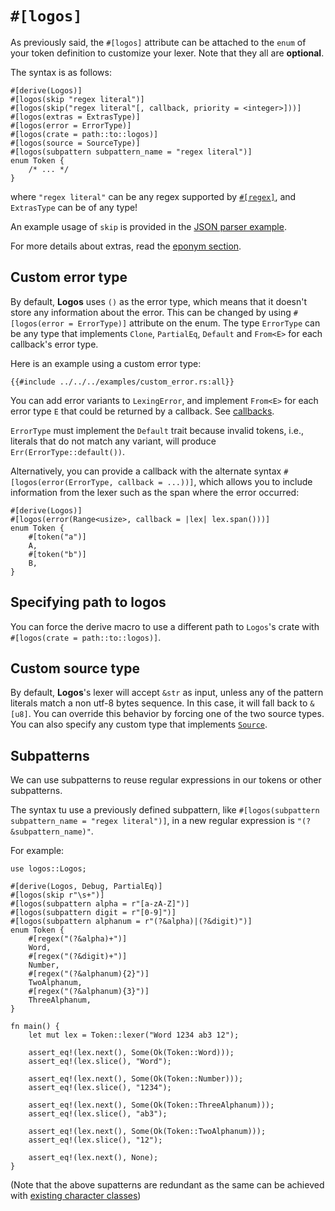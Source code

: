 # `#[logos]`

As previously said, the `#[logos]` attribute can be attached to the `enum`
of your token definition to customize your lexer. Note that they all are
**optional**.

The syntax is as follows:

```rust,no_run,no_playground
#[derive(Logos)]
#[logos(skip "regex literal")]
#[logos(skip("regex literal"[, callback, priority = <integer>]))]
#[logos(extras = ExtrasType)]
#[logos(error = ErrorType)]
#[logos(crate = path::to::logos)]
#[logos(source = SourceType)]
#[logos(subpattern subpattern_name = "regex literal")]
enum Token {
    /* ... */
}
```

where `"regex literal"` can be any regex supported by
[`#[regex]`](../common-regex.md), and `ExtrasType` can be of any type!

An example usage of `skip` is provided in the [JSON parser example](../examples/json.md).

For more details about extras, read the [eponym section](../extras.md).

## Custom error type

By default, **Logos** uses `()` as the error type, which means that it
doesn't store any information about the error.
This can be changed by using `#[logos(error = ErrorType)]` attribute on the enum.
The type `ErrorType` can be any type that implements `Clone`, `PartialEq`,
`Default` and `From<E>` for each callback's error type.

Here is an example using a custom error type:

```rust,no_run,noplayground
{{#include ../../../examples/custom_error.rs:all}}
```

You can add error variants to `LexingError`,
and implement `From<E>` for each error type `E` that could
be returned by a callback. See [callbacks](../callbacks.md).

`ErrorType` must implement the `Default` trait because invalid tokens, i.e.,
literals that do not match any variant, will produce `Err(ErrorType::default())`.

Alternatively, you can provide a callback with the alternate syntax
`#[logos(error(ErrorType, callback = ...))]`, which allows you to include information
from the lexer such as the span where the error occurred:

```rust,no_run,noplayground
#[derive(Logos)]
#[logos(error(Range<usize>, callback = |lex| lex.span()))]
enum Token {
    #[token("a")]
    A,
    #[token("b")]
    B,
}
```

## Specifying path to logos

You can force the derive macro to use a different path to `Logos`'s crate
with `#[logos(crate = path::to::logos)]`.

## Custom source type

By default, **Logos**'s lexer will accept `&str` as input, unless any of the
pattern literals match a non utf-8 bytes sequence. In this case, it will fall
back to `&[u8]`. You can override this behavior by forcing one of the two
source types. You can also specify any custom type that implements
[`Source`](https://docs.rs/logos/latest/logos/source/trait.Source.html).

## Subpatterns

We can use subpatterns to reuse regular expressions in our tokens or other subpatterns.

The syntax tu use a previously defined subpattern, like `#[logos(subpattern subpattern_name = "regex literal")]`,
in a new regular expression is `"(?&subpattern_name)"`.

For example:

```rust,no_run,noplayground
use logos::Logos;

#[derive(Logos, Debug, PartialEq)]
#[logos(skip r"\s+")]
#[logos(subpattern alpha = r"[a-zA-Z]")]
#[logos(subpattern digit = r"[0-9]")]
#[logos(subpattern alphanum = r"(?&alpha)|(?&digit)")]
enum Token {
    #[regex("(?&alpha)+")]
    Word,
    #[regex("(?&digit)+")]
    Number,
    #[regex("(?&alphanum){2}")]
    TwoAlphanum,
    #[regex("(?&alphanum){3}")]
    ThreeAlphanum,
}

fn main() {
    let mut lex = Token::lexer("Word 1234 ab3 12");

    assert_eq!(lex.next(), Some(Ok(Token::Word)));
    assert_eq!(lex.slice(), "Word");

    assert_eq!(lex.next(), Some(Ok(Token::Number)));
    assert_eq!(lex.slice(), "1234");

    assert_eq!(lex.next(), Some(Ok(Token::ThreeAlphanum)));
    assert_eq!(lex.slice(), "ab3");

    assert_eq!(lex.next(), Some(Ok(Token::TwoAlphanum)));
    assert_eq!(lex.slice(), "12");

    assert_eq!(lex.next(), None);
}
```

(Note that the above supatterns are redundant as the same can be achieved with [existing character classes](https://docs.rs/regex/latest/regex/#ascii-character-classes))
